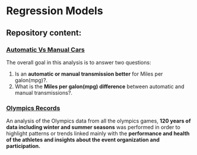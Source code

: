 Regression Models
================

## Repository content:

### [Automatic Vs Manual Cars](https://github.com/CDopazo/Project_portfolio/tree/master/R/Regression%20Models/Cars_Autovsmanual/README.md)

The overall goal in this analysis is to answer two questions:

1.  Is an **automatic or manual transmission better** for Miles per
    galon(mpg)?.
2.  What is the **Miles per galon(mpg) difference** between automatic
    and manual transmissions?.
### [Olympics Records](https://github.com/CDopazo/Project_portfolio/blob/master/R/Regression%20Models/Olympics_Records/README.md)

An analysis of the Olympics data from all the olympics games, **120 years of data including winter and summer seasons** was performed in order to highlight patterns or trends linked mainly with the **performance and health of the athletes and insights about the event organization and participation.**
